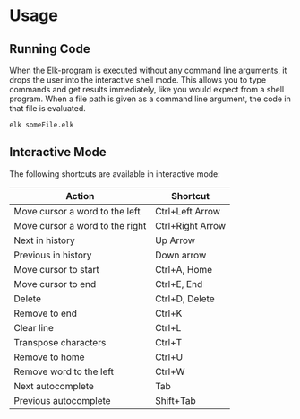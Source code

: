 # Usage

## Running Code

When the Elk-program is executed without any command line arguments, it drops 
the user into the interactive shell mode. This allows you to type commands and 
get results immediately, like you would expect from a shell program. When a 
file path is given as a command line argument, the code in that file is 
evaluated.

```elk
elk someFile.elk
```

## Interactive Mode

The following shortcuts are available in interactive mode:

| Action                          | Shortcut         |
| ------------------------------- | ---------------- |
| Move cursor a word to the left  | Ctrl+Left Arrow  |
| Move cursor a word to the right | Ctrl+Right Arrow |
| Next in history                 | Up Arrow         |
| Previous in history             | Down arrow       |
| Move cursor to start            | Ctrl+A, Home     |
| Move cursor to end              | Ctrl+E, End      |
| Delete                          | Ctrl+D, Delete   |
| Remove to end                   | Ctrl+K           |
| Clear line                      | Ctrl+L           |
| Transpose characters            | Ctrl+T           |
| Remove to home                  | Ctrl+U           |
| Remove word to the left         | Ctrl+W           |
| Next autocomplete               | Tab              |
| Previous autocomplete           | Shift+Tab        |